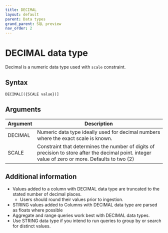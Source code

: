 ```yaml
---
title: DECIMAL
layout: default
parent: Data types
grand_parent: SQL preview
nav_order: 2
---
```


# DECIMAL data type

Decimal is a numeric data type used with `scale` constraint.

## Syntax

```
DECIMAL[({SCALE value})]
```

## Arguments

| Argument | Description |
|---|---|
| DECIMAL | Numeric data type ideally used for decimal numbers where the exact scale is known. |
| SCALE | Constraint that determines the number of digits of precision to store after the decimal point. integer value of zero or more. Defaults to two (2) |

## Additional information

* Values added to a column with DECIMAL data type are truncated to the stated number of decimal places.
  * Users should round their values prior to ingestion.
* STRING values added to Columns with DECIMAL data type are parsed as floats where possible
* Aggregate and range queries work best with DECIMAL data types.
* Use STRING data type if you intend to run queries to group by or search for distinct values.
